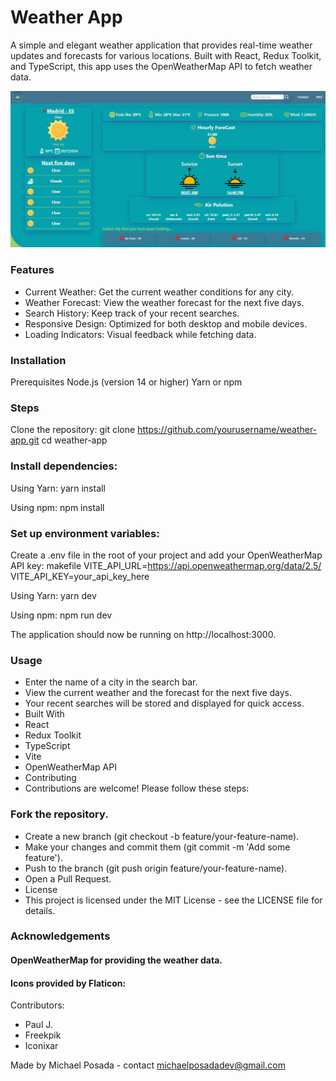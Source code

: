 # Weather App

A simple and elegant weather application that provides real-time weather updates and forecasts for various locations. Built with React, Redux Toolkit, and TypeScript, this app uses the OpenWeatherMap API to fetch weather data.

![weather app UI](./repo/appBackJPG.JPG)

### Features

- Current Weather: Get the current weather conditions for any city.
- Weather Forecast: View the weather forecast for the next five days.
- Search History: Keep track of your recent searches.
- Responsive Design: Optimized for both desktop and mobile devices.
- Loading Indicators: Visual feedback while fetching data.

### Installation

Prerequisites
Node.js (version 14 or higher)
Yarn or npm

### Steps

Clone the repository:
git clone https://github.com/yourusername/weather-app.git
cd weather-app

### Install dependencies:

Using Yarn:
yarn install

Using npm:
npm install

### Set up environment variables:

Create a .env file in the root of your project and add your OpenWeatherMap API key:
makefile
VITE_API_URL=https://api.openweathermap.org/data/2.5/
VITE_API_KEY=your_api_key_here

Using Yarn:
yarn dev

Using npm:
npm run dev

The application should now be running on http://localhost:3000.

### Usage

- Enter the name of a city in the search bar.
- View the current weather and the forecast for the next five days.
- Your recent searches will be stored and displayed for quick access.
- Built With
- React
- Redux Toolkit
- TypeScript
- Vite
- OpenWeatherMap API
- Contributing
- Contributions are welcome! Please follow these steps:

### Fork the repository.

- Create a new branch (git checkout -b feature/your-feature-name).
- Make your changes and commit them (git commit -m 'Add some feature').
- Push to the branch (git push origin feature/your-feature-name).
- Open a Pull Request.
- License
- This project is licensed under the MIT License - see the LICENSE file for details.

### Acknowledgements

#### OpenWeatherMap for providing the weather data.

#### Icons provided by Flaticon:

Contributors:

- Paul J.
- Freekpik
- Iconixar

Made by Michael Posada - contact michaelposadadev@gmail.com
